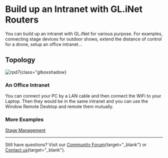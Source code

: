 # Build up an Intranet with GL.iNet Routers

You can build up an intranet with GL.iNet for various purpose. For examples, connecting stage devices for outdoor shows, extend the distance of control for a drone, setup an office intranet...

## Topology

![rpd7](https://static.gl-inet.com/docs/router/en/4/tutorials/intranet/rdp7.jpg){class="glboxshadow}

### An Office Intranet

You can connect your PC by a LAN cable and then connect the WiFi to your Laptop. Then they would be in the same intranet and you can use the Window Remote Desktop and remote them mutually.

### More Examples

[Stage Management](https://www.linkedin.com/posts/gl-inet.com_today-we-would-like-to-share-a-customer-activity-7070333936018624512-vl5O?utm_source=share&utm_medium=member_ios)

---

Still have questions? Visit our [Community Forum](https://forum.gl-inet.com){target="_blank"} or [Contact us](https://www.gl-inet.com/contacts/){target="_blank"}.